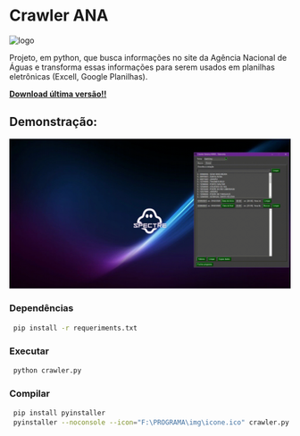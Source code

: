 # Crawler ANA 
![logo](https://github.com/raylan-oliveira/crawler-ANA/raw/main/img/icone.ico)

Projeto, em python, que busca informações no site da Agência Nacional de Águas e transforma essas informações para serem usados em planilhas eletrônicas (Excell, Google Planilhas).

[**Download última versão!!**](https://github.com/raylan-oliveira/crawler-ANA/releases/latest)
## Demonstração:
![Demon](https://github.com/raylan-oliveira/crawler-ANA/raw/main/img/demo.gif)

### Dependências
   ```sh
	pip install -r requeriments.txt
   ```
   
### Executar
   ```sh
	python crawler.py
   ```
	
### Compilar
   ```sh
	pip install pyinstaller
	pyinstaller --noconsole --icon="F:\PROGRAMA\img\icone.ico" crawler.py	
   ```